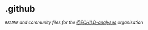 # .github

*`README` and community files for the [@ECHILD-analyses](https://github.com/ECHILD-analyses) organisation*
